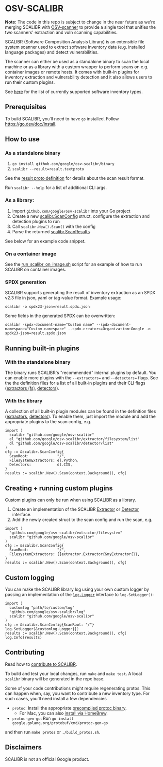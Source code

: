 # OSV-SCALIBR

**Note:** The code in this repo is subject to change in the near future as we're merging SCALIBR with [OSV-scanner](https://github.com/google/osv-scanner) to provide a single tool that unifies the two scanners' extraction and vuln scanning capabilities.

SCALIBR (Software Composition Analysis Library) is an extensible file system scanner used to extract software inventory data (e.g. installed language packages) and detect vulnerabilities.

The scanner can either be used as a standalone binary to scan the local machine or as a library with a custom wrapper to perform scans on e.g. container images or remote hosts. It comes with built-in plugins for inventory extraction and vulnerability detection and it also allows users to run their custom plugins.

See [here](docs/supported_inventory_types.md) for the list of currently supported software inventory types.

## Prerequisites

To build SCALIBR, you'll need to have `go` installed. Follow https://go.dev/doc/install.

## How to use

### As a standalone binary

1. `go install github.com/google/osv-scalibr/binary`
1. `scalibr --result=result.textproto`

See the [result proto definition](/binary/proto/scan_result.proto) for details about the scan result format.

Run `scalibr --help` for a list of additional CLI args.

### As a library:
1. Import `github.com/google/osv-scalibr` into your Go project
1. Create a new [scalibr.ScanConfig](/scalibr.go#L36) struct, configure the extraction and detection plugins to run
1. Call `scalibr.New().Scan()` with the config
1. Parse the returned [scalibr.ScanResults](/scalibr.go#L50)

See below for an example code snippet.

### On a container image

See the [run_scalibr_on_image.sh](/run_scalibr_on_image.sh) script for an example of how to run SCALIBR on container images.

### SPDX generation

SCALIBR supports generating the result of inventory extraction as an SPDX v2.3 file in json, yaml or tag-value format. Example usage:

```
scalibr -o spdx23-json=result.spdx.json
```

Some fields in the generated SPDX can be overwritten:

```
scalibr -spdx-document-name="Custom name" --spdx-document-namespace="Custom-namespace" --spdx-creators=Organization:Google -o spdx23-json=result.spdx.json
```

## Running built-in plugins

### With the standalone binary
The binary runs SCALIBR's "recommended" internal plugins by default. You can enable more plugins with the `--extractors=` and `--detectors=` flags. See the the definition files for a list of all built-in plugins and their CLI flags ([extractors (fs)](/extractor/filesystem/list/list.go#L26), [detectors](/detector/list/list.go#L26)).

### With the library
A collection of all built-in plugin modules can be found in the definition files ([extractors](/extractor/filesystem/list/list.go#L26), [detectors](/detector/list/list.go#L26)). To enable them, just import the module and add the appropriate plugins to the scan config, e.g.

```
import (
  scalibr "github.com/google/osv-scalibr"
  el "github.com/google/osv-scalibr/extractor/filesystem/list"
  dl "github.com/google/osv-scalibr/detector/list"
)
cfg := &scalibr.ScanConfig{
  ScanRoot:             "/",
  FilesystemExtractors: el.Python,
  Detectors:            dl.CIS,
}
results := scalibr.New().Scan(context.Background(), cfg)
```

## Creating + running custom plugins
Custom plugins can only be run when using SCALIBR as a library.

1. Create an implementation of the SCALIBR [Extractor](/extractor/filesystem/extractor.go#L30) or [Detector](/detector/detector.go#L28) interface.
2. Add the newly created struct to the scan config and run the scan, e.g.

```
import (
  "github.com/google/osv-scalibr/extractor/filesystem"
  scalibr "github.com/google/osv-scalibr"
)
cfg := &scalibr.ScanConfig{
  ScanRoot:             "/",
  FilesystemExtractors: []extractor.Extractor{&myExtractor{}},
}
results := scalibr.New().Scan(context.Background(), cfg)
```

## Custom logging
You can make the SCALIBR library log using your own custom logger by passing an implementation of the [`log.Logger`](/log/log.go#L22) interface to `log.SetLogger()`:

```
import (
  customlog "path/to/custom/log"
  "github.com/google/osv-scalibr/log"
  scalibr "github.com/google/osv-scalibr"
)
cfg := &scalibr.ScanConfig{ScanRoot: "/"}
log.SetLogger(&customlog.Logger{})
results := scalibr.New().Scan(context.Background(), cfg)
log.Info(results)
```

## Contributing
Read how to [contribute to SCALIBR](CONTRIBUTING.md).

To build and test your local changes, run `make` and `make test`. A local `scalibr` binary will be generated in the repo base.

Some of your code contributions might require regenerating protos. This can
happen when, say, you want to contribute a new inventory type. For such cases,
you'll need install a few dependencies

* `protoc`: Install the appropriate [precompiled protoc binary](https://grpc.io/docs/protoc-installation/#install-pre-compiled-binaries-any-os).
  * For Mac, you can also [install via HomeBrew](https://grpc.io/docs/protoc-installation/#install-using-a-package-manager).
* `protoc-gen-go`: Run `go install google.golang.org/protobuf/cmd/protoc-gen-go`

and then run `make protos` or `./build_protos.sh`.

## Disclaimers
SCALIBR is not an official Google product.

